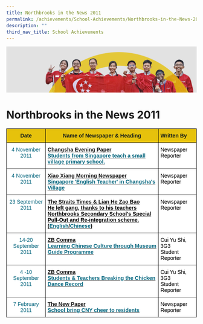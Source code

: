 ```yaml
---
title: Northbrooks in the News 2011
permalink: /achievements/School-Achievements/Northbrooks-in-the-News-2011/
description: ""
third_nav_title: School Achievements
---
```

![](/images/achievements.jpg)

Northbrooks in the News 2011
============================

<style type="text/css">
.tg  {border-collapse:collapse;border-spacing:0;}
.tg td{border-color:black;border-style:solid;border-width:1px;font-family:Arial, sans-serif;font-size:14px;
  overflow:hidden;padding:10px 5px;word-break:normal;}
.tg th{border-color:black;border-style:solid;border-width:1px;font-family:Arial, sans-serif;font-size:14px;
  font-weight:normal;overflow:hidden;padding:10px 5px;word-break:normal;}
.tg .tg-va4t{background-color:#FFF;font-weight:bold;text-align:left;text-decoration:underline;vertical-align:top}
.tg .tg-ayh6{background-color:#E6C20C;color:#141D1C;font-weight:bold;text-align:center;vertical-align:top}
.tg .tg-k88s{background-color:#E6C20C;color:#141D1C;font-weight:bold;text-align:left;vertical-align:top}
.tg .tg-norj{background-color:#FFF;color:#06667E;font-weight:bold;text-align:center;vertical-align:top}
.tg .tg-ktyi{background-color:#FFF;text-align:left;vertical-align:top}
</style>
<table class="tg">
<thead>
  <tr>
    <th class="tg-ayh6">Date </th>
    <th class="tg-ayh6">Name of Newspaper &amp; Heading<br></th>
    <th class="tg-k88s">Written By <br></th>
  </tr>
</thead>
<tbody>
  <tr>
    <td class="tg-norj"><span style="font-weight:500;color:#06667E">4 November 2011</span></td>
    <td class="tg-va4t">Changsha Evening Paper<br><a href="http://cswb.changsha.cn/CSWB/20111104/Cont_1_6_189260.htm"><span style="color:#06667E">Students from Singapore teach a small village primary school.</span></a></td>
    <td class="tg-ktyi"><span style="color:#000">Newspaper Reporter</span></td>
  </tr>
  <tr>
    <td class="tg-norj"><span style="font-weight:500;color:#06667E">4 November 2011</span></td>
    <td class="tg-va4t">Xiao Xiang Morning Newspaper<br><a href="http://xxcb.cn/show.asp?id=1137294"><span style="color:#06667E">Singapore 'English Teacher' in Changsha's Village</span></a></td>
    <td class="tg-ktyi"><span style="color:#000">Newspaper Reporter</span></td>
  </tr>
  <tr>
    <td class="tg-norj"><span style="font-weight:500;color:#06667E">23 September 2011</span></td>
    <td class="tg-va4t">The Straits Times &amp; Lian He Zao Bao<br><span style="color:#000">He left gang, thanks to his teachers</span><br><span style="color:#000">Northbrooks Secondary School's Special Pull-Out and Re-integration scheme. (</span><a href="https://northbrookssec-moe-edu-sg.cwp-stg.sg/qql/slot/u162/Achievements/NB%20in%20the%20News/2011%20NB%20in%20the%20News/2011%20NB%20in%20the%20News/Vester.jpg"><span style="color:#06667E">English</span></a><span style="color:#000">/</span><a href="https://northbrookssec-moe-edu-sg.cwp-stg.sg/qql/slot/u162/Achievements/NB%20in%20the%20News/2011%20NB%20in%20the%20News/2011%20NB%20in%20the%20News/Vester_chinese.jpg"><span style="color:#06667E">Chinese</span></a><span style="color:#000">)</span></td>
    <td class="tg-ktyi"><span style="color:#000">Newspaper Reporter</span></td>
  </tr>
  <tr>
    <td class="tg-norj"><span style="font-weight:500;color:#06667E">14-20 September 2011</span></td>
    <td class="tg-va4t">ZB Comma<br><a href="https://northbrookssec-moe-edu-sg.cwp-stg.sg/qql/slot/u162/Achievements/NB%20in%20the%20News/2011%20NB%20in%20the%20News/2011%20NB%20in%20the%20News/Museum_Guide_Programme_14Sept20.jpg"><span style="color:#06667E">Learning Chinese Culture through Museum Guide Programme</span></a></td>
    <td class="tg-ktyi"><span style="color:#000">Cui Yu Shi, 3G3</span><br><span style="color:#000">Student Reporter </span></td>
  </tr>
  <tr>
    <td class="tg-norj"><span style="font-weight:500;color:#06667E">4 -10 September 2011</span></td>
    <td class="tg-va4t">ZB Comma<br><a href="https://northbrookssec-moe-edu-sg.cwp-stg.sg/qql/slot/u162/Achievements/NB%20in%20the%20News/2011%20NB%20in%20the%20News/2011%20NB%20in%20the%20News/Chicken_Dance_4Sept10.jpg"><span style="color:#06667E">Students &amp; Teachers Breaking the Chicken Dance Record</span></a></td>
    <td class="tg-ktyi"><span style="color:#000">Cui Yu Shi, 3G3</span><br><span style="color:#000">Student Reporter </span></td>
  </tr>
  <tr>
    <td class="tg-norj"><span style="font-weight:500;color:#06667E">7 February 2011</span></td>
    <td class="tg-va4t">The New Paper<br><a href="https://northbrookssec-moe-edu-sg.cwp-stg.sg/qql/slot/u162/Achievements/NB%20in%20the%20News/2011%20NB%20in%20the%20News/2011%20NB%20in%20the%20News/CNY.jpg"><span style="color:#06667E">School bring CNY cheer to residents</span></a></td>
    <td class="tg-ktyi"><span style="color:#000">Newspaper Reporter</span></td>
  </tr>
</tbody>
</table>
